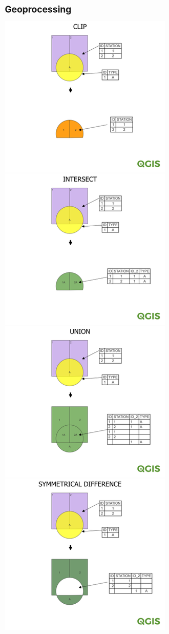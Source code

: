# Geoprocessing


<img src="img/CLIP.jpg" width="500">

<img src="img/INTERSECT.jpg" width="500">

<img src="img/UNION.jpg" width="500">

<img src="img/SYMMETRICAL_DIFFERENCE.jpg" width="500">